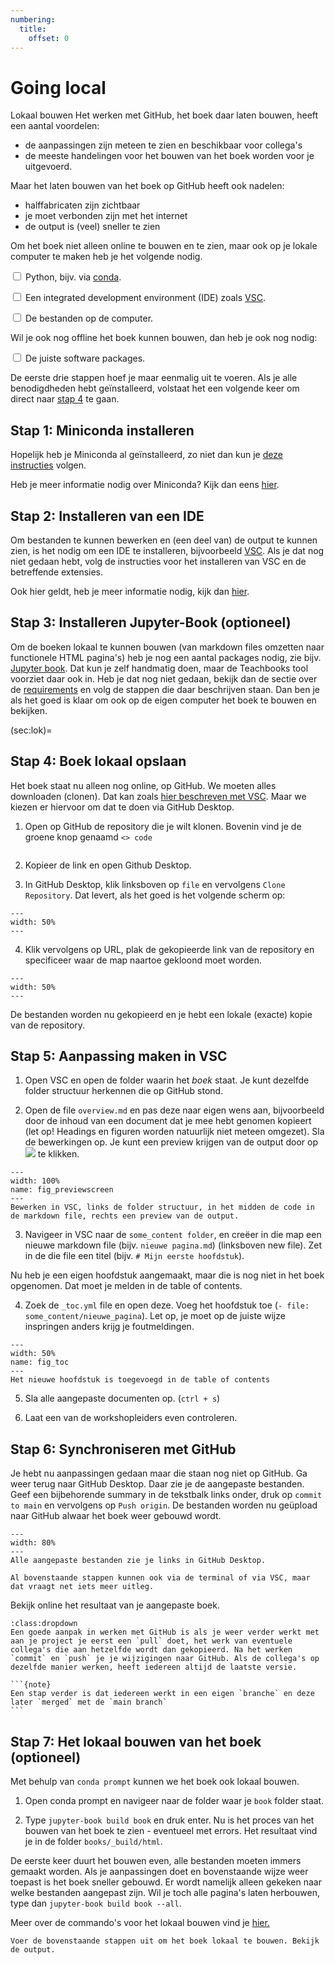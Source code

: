 ```yaml
---
numbering:
  title:
    offset: 0
---
```

# Going local

Lokaal bouwen
Het werken met GitHub, het boek daar laten bouwen, heeft een aantal voordelen: 
- de aanpassingen zijn meteen te zien en beschikbaar voor collega's
- de meeste handelingen voor het bouwen van het boek worden voor je uitgevoerd.

Maar het laten bouwen van het boek op GitHub heeft ook nadelen:
- halffabricaten zijn zichtbaar
- je moet verbonden zijn met het internet
- de output is (veel) sneller te zien

Om het boek niet alleen online te bouwen en te zien, maar ook op je lokale computer te maken heb je het volgende nodig.

<label><input type="checkbox" class="box"> Python, bijv. via [conda](../Software/Anaconda.md).</input></label> 

<label><input type="checkbox" class="box"> Een integrated development environment (IDE) zoals [VSC](../Software/VSC.md).</input></label> 


<label><input type="checkbox" class="box"> De bestanden op de computer.</input></label> 

Wil je ook nog offline het boek kunnen bouwen, dan heb je ook nog nodig: 

<label><input type="checkbox" class="box"> De juiste software packages.</input></label> 

De eerste drie stappen hoef je maar eenmalig uit te voeren. Als je alle benodigdheden hebt geïnstalleerd, volstaat het een volgende keer om direct naar [stap 4](sec:lok) te gaan.

## Stap 1: Miniconda installeren
Hopelijk heb je Miniconda al geïnstalleerd, zo niet dan kun je [deze instructies](../Software/Anaconda.md) volgen. 

Heb je meer informatie nodig over Miniconda? Kijk dan eens [hier](https://teachbooks.io/learn-programming/install/python/miniconda.html).


## Stap 2: Installeren van een IDE
Om bestanden te kunnen bewerken en (een deel van) de output te kunnen zien, is het nodig om een IDE te installeren, bijvoorbeeld [VSC](../Software/VSC.md). Als je dat nog niet gedaan hebt, volg de instructies voor het installeren van VSC en de betreffende extensies.

Ook hier geldt, heb je meer informatie nodig, kijk dan [hier](https://teachbooks.io/learn-programming/install/ide/vsc.html).

## Stap 3: Installeren Jupyter-Book (optioneel)
Om de boeken lokaal te kunnen bouwen (van markdown files omzetten naar functionele HTML pagina's) heb je nog een aantal packages nodig, zie bijv. [Jupyter book](https://jupyterbook.org/en/stable/start/overview.html#install-jupyter-book). Dat kun je zelf handmatig doen, maar de Teachbooks tool voorziet daar ook in. Heb je dat nog niet gedaan, bekijk dan de sectie over de [requirements](seq:req) en volg de stappen die daar beschrijven staan. Dan ben je als het goed is klaar om ook op de eigen computer het boek te bouwen en bekijken.

(sec:lok)=
## Stap 4: Boek lokaal opslaan
Het boek staat nu alleen nog online, op GitHub. We moeten alles downloaden (clonen). Dat kan zoals [hier beschreven met VSC](https://learn.microsoft.com/en-us/azure/developer/javascript/how-to/with-visual-studio-code/clone-github-repository?tabs=activity-bar). Maar we kiezen er hiervoor om dat te doen via GitHub Desktop.

1. Open op GitHub de repository die je wilt klonen. Bovenin vind je de groene knop genaamd `<> code`

``` {figure} ./figures/gitdesktop1.png
```

2. Kopieer de link en open Github Desktop.

3. In GitHub Desktop, klik linksboven op `file` en vervolgens `Clone Repository`. Dat levert, als het goed is het volgende scherm op: 

``` {figure} ./figures/gitdesktop2.png
---
width: 50%
---
```

4. Klik vervolgens op URL, plak de gekopieerde link van de repository en specificeer waar de map naartoe gekloond moet worden. 

``` {figure} ./figures/gitdesktop3.png
---
width: 50%
---
```

De bestanden worden nu gekopieerd en je hebt een lokale (exacte) kopie van de repository.

## Stap 5: Aanpassing maken in VSC
1. Open VSC en open de folder waarin het *boek* staat. Je kunt dezelfde folder structuur herkennen die op GitHub stond. 

2. Open de file `overview.md` en pas deze naar eigen wens aan, bijvoorbeeld door de inhoud van een document dat je mee hebt genomen kopieert (let op! Headings en figuren worden natuurlijk niet meteen omgezet). Sla de bewerkingen op. Je kunt een preview krijgen van de output door op ![](./figures/vscpreview.PNG) te klikken.

```{figure} figures/vscpreviewscreen.png
---
width: 100%
name: fig_previewscreen
---
Bewerken in VSC, links de folder structuur, in het midden de code in de markdown file, rechts een preview van de output.
```

3. Navigeer in VSC naar de `some_content folder`, en creëer in die map een nieuwe markdown file (bijv. `nieuwe pagina.md`) (linksboven new file). Zet in de die file een titel (bijv. `# Mijn eerste hoofdstuk`).

Nu heb je een eigen hoofdstuk aangemaakt, maar die is nog niet in het boek opgenomen. Dat moet je melden in de table of contents. 

4. Zoek de `_toc.yml` file en open deze. Voeg het hoofdstuk toe (`- file: some_content/nieuwe_pagina`). Let op, je moet op de juiste wijze inspringen anders krijg je foutmeldingen.

```{figure} figures/toc.PNG
---
width: 50%
name: fig_toc
---
Het nieuwe hoofdstuk is toegevoegd in de table of contents
```

5. Sla alle aangepaste documenten op. (`ctrl + s`)

6. Laat een van de workshopleiders even controleren.

## Stap 6: Synchroniseren met GitHub
Je hebt nu aanpassingen gedaan maar die staan nog niet op GitHub. Ga weer terug naar GitHub Desktop. Daar zie je de aangepaste bestanden. Geef een bijbehorende summary in de tekstbalk links onder, druk op `commit to main` en vervolgens op `Push origin`. De bestanden worden nu geüpload naar GitHub alwaar het boek weer gebouwd wordt. 

```{figure} figures/gitdesktopedits.PNG
---
width: 80%
---
Alle aangepaste bestanden zie je links in GitHub Desktop.
```

```{note}
Al bovenstaande stappen kunnen ook via de terminal of via VSC, maar dat vraagt net iets meer uitleg.
```

Bekijk online het resultaat van je aangepaste boek.

````{tip}
:class:dropdown
Een goede aanpak in werken met GitHub is als je weer verder werkt met aan je project je eerst een `pull` doet, het werk van eventuele collega's die aan hetzelfde wordt dan gekopieerd. Na het werken `commit` en `push` je je wijzigingen naar GitHub. Als de collega's op dezelfde manier werken, heeft iedereen altijd de laatste versie.

```{note}
Een stap verder is dat iedereen werkt in een eigen `branche` en deze later `merged` met de `main branch`  
```
````

## Stap 7: Het lokaal bouwen van het boek (optioneel)
Met behulp van `conda prompt` kunnen we het boek ook lokaal bouwen. 

1. Open conda prompt en navigeer naar de folder waar je `book` folder staat.

2. Type `jupyter-book build book` en druk enter. Nu is het proces van het bouwen van het boek te zien - eventueel met errors. Het resultaat vind je in de folder `books/_build/html`. 

De eerste keer duurt het bouwen even, alle bestanden moeten immers gemaakt worden. Als je aanpassingen doet en bovenstaande wijze weer toepast is het boek sneller gebouwd. Er wordt namelijk alleen gekeken naar welke bestanden aangepast zijn. Wil je toch alle pagina's laten herbouwen, type dan `jupyter-book build book --all`. 

Meer over de commando's voor het lokaal bouwen vind je [hier.](https://jupyterbook.org/en/stable/start/build.html#build-your-books-html)

```{exercise} Lokaal bouwen
Voer de bovenstaande stappen uit om het boek lokaal te bouwen. Bekijk de output.
```
